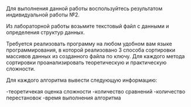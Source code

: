 Для выполнения данной работы воспользуйтесь результатом индивидуальной работы №2.

Из лабораторной работы возьмите текстовый файл с данными и определения структур данных.

Требуется реализовать программу на любом удобном вам языке программирования, в которой реализовано 3 способа сортировки массивов данных из созданного файла по ключу. Для каждого метода сортировки проанализировать теоретическую и практическую сложности.

Для каждого алгоритма вывести следующую информацию:

-теоретичекая оценка сложности
-количество сравнений
-количество перестановок
-время выполнения алгоритма

